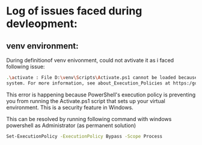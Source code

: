 # Log of issues faced during devleopment:

## venv environment:
During definitionof venv enivonment, could not avtivate it as i faced following issue:

```bash
.\activate : File D:\venv\Scripts\Activate.ps1 cannot be loaded because running scripts is disabled on this 
system. For more information, see about_Execution_Policies at https:/go.microsoft.com/fwlink/?LinkID=135170.
```
This error is happening because PowerShell's execution policy is preventing you from running the Activate.ps1 script that sets up your virtual environment. This is a security feature in Windows.

This can be resolved by running following command with windows powershell as Administrator (as permanent solution)

```bash
Set-ExecutionPolicy -ExecutionPolicy Bypass -Scope Process
```